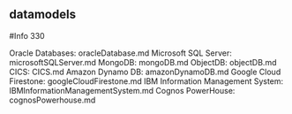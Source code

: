 ## datamodels
#Info 330 

Oracle Databases: oracleDatabase.md
Microsoft SQL Server: microsoftSQLServer.md
MongoDB: mongoDB.md
ObjectDB: objectDB.md
CICS: CICS.md
Amazon Dynamo DB: amazonDynamoDB.md
Google Cloud Firestone: googleCloudFirestone.md
IBM Information Management System: IBMInformationManagementSystem.md
Cognos PowerHouse: cognosPowerhouse.md
